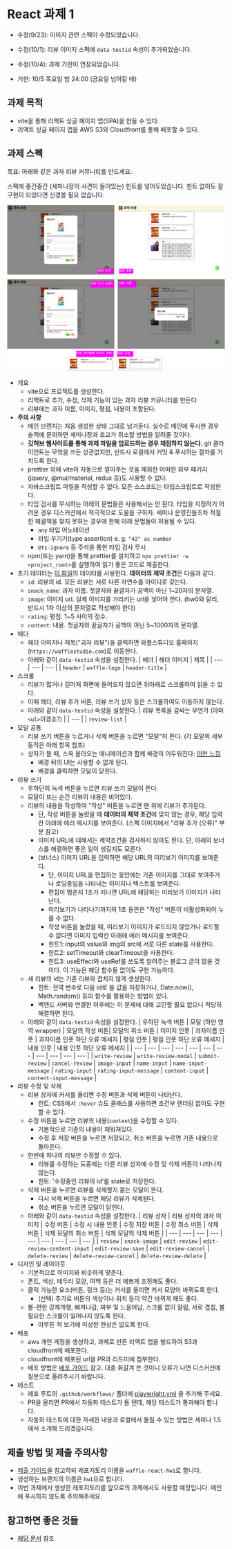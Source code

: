 # React 과제 1

- 수정(9/23): 이미지 관련 스펙이 수정되었습니다.
- 수정(10/1): 리뷰 이미지 스펙에 `data-testid` 속성이 추가되었습니다.
- 수정(10/4): 과제 기한이 연장되었습니다.
  
- 기한: 10/5 목요일 밤 24:00 (금요일 넘어갈 때)

## 과제 목적

- vite을 통해 리액트 싱글 페이지 앱(SPA)을 만들 수 있다.
- 리액트 싱글 페이지 앱을 AWS S3와 Cloudfront를 통해 배포할 수 있다.

## 과제 스펙

목표: 아래와 같은 과자 리뷰 커뮤니티를 만드세요.

스펙에 중간중간 (세미나장의 사견이 들어있는) 힌트를 넣어두었습니다.
힌트 없이도 잘 구현이 되었다면 신경쓸 필요 없습니다.

![](hw.png)

- 개요
  - vite으로 프로젝트를 생성한다.
  - 리액트로 추가, 수정, 삭제 기능이 있는 과자 리뷰 커뮤니티를 만든다.
  - 리뷰에는 과자 이름, 이미지, 평점, 내용이 포함된다.
- **주의 사항**
  - 메인 브랜치는 처음 생성한 상태 그대로 남겨둔다. 실수로 메인에 푸시한 경우 슬랙에 문의하면 세미나장과 조교가 취소할 방법을 알려줄 것이다.
  - **깃허브 웹사이트를 통해 과제 파일을 업로드하는 경우 채점하지 않는다.** git 클라이언트는 무엇을 쓰든 상관없지만, 반드시 로컬에서 커밋 & 푸시하는 절차를 거치도록 한다.
  - prettier 외에 vite이 자동으로 깔아주는 것을 제외한 어떠한 외부 패키지(jquery, @mui/material, redux 등)도 사용할 수 없다.
  - 자바스크립트 파일을 작성할 수 없다. 모든 소스코드는 타입스크립트로 작성한다.
  - 타입 검사를 무시하는 아래의 문법들은 사용해서는 안 된다. 타입을 지정하기 어려운 경우 디스커션에서 적극적으로 도움을 구하자. 세미나 운영진들조차 적절한 해결책을 찾지 못하는 경우에 한해 아래 문법들이 허용될 수 있다.
    - `any` 타입 어노테이션
    - 타입 우기기(type assertion) e. g. `"42" as number`
    - `@ts-ignore` 등 주석을 통한 타입 검사 무시
  - npm(또는 yarn)을 통해 prettier를 설치하고 `npx prettier -w <project_root>`를 실행하여 읽기 좋은 코드로 제출한다.
- 초기 데이터는 [이 파일](data.json)의 데이터를 사용한다. **데이터의 제약 조건**은 다음과 같다.
  - `id`: 리뷰의 id. 모든 리뷰는 서로 다른 자연수를 아이디로 갖는다.
  - `snack_name`: 과자 이름. 첫글자와 끝글자가 공백이 아닌 1~20자의 문자열.
  - `image`: 이미지 url. 실제 이미지를 가리키는 url을 넣어야 한다. (hw0와 달리, 반드시 1자 이상의 문자열로 작성해야 한다)
  - `rating`: 평점. 1~5 사이의 정수.
  - `content`: 내용. 첫글자와 끝글자가 공백이 아닌 5~1000자의 문자열.
- 헤더
  - 헤더 이미지나 제목("과자 리뷰")을 클릭하면 와플스튜디오 홈페이지(`https://wafflestudio.com`)로 이동한다.
  - 아래와 같이 `data-testid` 속성을 설정한다.
    | 헤더 | 헤더 이미지 | 제목 |
    | --- | --- | --- |
    | `header` | `waffle-logo` | `header-title` |
- 스크롤
  - 리뷰가 많거나 길어져 화면에 들어오지 않으면 위아래로 스크롤하여 읽을 수 있다.
  - 이때 헤더, 리뷰 추가 버튼, 리뷰 쓰기 상자 등은 스크롤하여도 이동하지 않는다.
  - 아래와 같이 `data-testid` 속성을 설정한다.
    | 리뷰 목록을 감싸는 무언가 (아마 `<ul>`이겠죠?) |
    | --- |
    | `review-list` |
- 모달 공통
  - 리뷰 쓰기 버튼을 누르거나 삭제 버튼을 누르면 "모달"이 뜬다. (각 모달의 세부 동작은 아래 항목 참조)
  - 상자가 뜰 때, 스윽 올라오는 애니메이션과 함께 배경이 어두워진다: [이런 느낌](https://getbootstrap.com/docs/4.0/components/modal/#vertically-centered)
    - 배경 뒤의 UI는 사용할 수 없게 된다.
    - 배경을 클릭하면 모달이 닫힌다.
- 리뷰 쓰기
  - 우하단의 녹색 버튼을 누르면 리뷰 쓰기 모달이 뜬다.
  - 모달이 뜨는 순간 리뷰의 내용은 비어있다.
  - 리뷰의 내용을 작성하여 "작성" 버튼을 누르면 맨 위에 리뷰가 추가된다.
    - 단, 작성 버튼을 눌렀을 때 **데이터의 제약 조건**에 맞지 않는 경우, 해당 입력칸 아래에 에러 메시지를 보여준다. (스펙 이미지에서 "리뷰 추가 (오류)" 부분 참고)
    - 이미지 URL에 대해서는 제약조건을 검사하지 않아도 된다. 단, 아래의 보너스를 해결하면 좋은 일이 생길지도 모른다.
    - (보너스) 이미지 URL을 입력하면 해당 URL의 미리보기 이미지를 보여준다.
      - 단, 이미지 URL을 편집하는 동안에는 기존 이미지를 그대로 보여주거나 로딩중임을 나타내는 이미지나 텍스트를 보여준다.
      - 편집이 멈춘지 1초가 지나면 URL에 해당하는 미리보기 이미지가 나타난다.
      - 미리보기가 나타나기까지의 1초 동안은 "작성" 버튼이 비활성화되어 누를 수 없다.
      - 작성 버튼을 눌렀을 때, 미리보기 이미지가 로드되지 않았거나 로드할 수 없다면 이미지 입력칸 아래에 에러 메시지를 보여준다.
      - 힌트1: input의 value와 img의 src에 서로 다른 state를 사용한다.
      - 힌트2: setTimeout와 clearTimeout을 사용한다.
      - 힌트3: useEffect와 useRef를 쓰도록 알려주는 블로그 글이 많을 것이다. 이 기능은 해당 함수들 없이도 구현 가능하다.
  - 새 리뷰의 id는 기존 리뷰와 겹치지 않게 생성한다.
    - 힌트: 전역 변수로 다음 id로 쓸 값을 저장하거나, Date.now(), Math.random() 등의 함수를 활용하는 방법이 있다.
    - 백엔드 서버와 연결한 이후에는 이 문제에 대해 고민할 필요 없으니 적당히 해결하면 된다.
  - 아래와 같이 `data-testid` 속성을 설정한다.
    | 우하단 녹색 버튼 | 모달 (하얀 영역 wrapper) | 모달의 작성 버튼| 모달의 취소 버튼 | 이미지 인풋 | 과자이름 인풋 | 과자이름 인풋 하단 오류 메세지 | 평점 인풋 | 평점 인풋 하단 오류 메세지 | 내용 인풋 | 내용 인풋 하단 오류 메세지 |
    | --- | --- | --- | --- | --- | --- | --- | --- | --- | --- | --- |
    | `write-review` | `write-review-modal` | `submit-review` | `cancel-review` | `image-input` | `name-input` | `name-input-message` | `rating-input` | `rating-input-message` | `content-input` | `content-input-message` |
- 리뷰 수정 및 삭제
  - 리뷰 상자에 커서를 올리면 수정 버튼과 삭제 버튼이 나타난다.
    - 힌트: CSS에서 `:hover` 슈도 클래스를 사용하면 조건부 렌더링 없이도 구현할 수 있다.
  - 수정 버튼을 누르면 리뷰의 내용(`content`)을 수정할 수 있다.
    - 기본적으로 기존의 내용이 채워져있다.
    - 수정 후 저장 버튼을 누르면 저장되고, 취소 버튼을 누르면 기존 내용으로 돌아온다.
  - 한번에 하나의 리뷰만 수정할 수 있다.
    - 리뷰를 수정하는 도중에는 다른 리뷰 상자에 수정 및 삭제 버튼이 나타나지 않는다.
    - 힌트: '수정중인 리뷰의 id'를 state로 저장한다.
  - 삭제 버튼을 누르면 리뷰를 삭제할지 묻는 모달이 뜬다.
    - 다시 삭제 버튼을 누르면 해당 리뷰가 삭제된다.
    - 취소 버튼을 누르면 모달이 닫힌다.
  - 아래와 같이 `data-testid` 속성을 설정한다.
    | 리뷰 상자 | 리뷰 상자의 과자 이미지 | 수정 버튼 | 수정 시 내용 인풋 | 수정 저장 버튼 | 수정 취소 버튼 | 삭제 버튼 | 삭제 모달의 취소 버튼 | 삭제 모달의 삭제 버튼 |
    | --- | --- | --- | --- | --- | --- | --- | --- | --- |
    | `review` | `snack-image` | `edit-review` | `edit-review-content-input` | `edit-review-save` | `edit-review-cancel` | `delete-review` | `delete-review-cancel` | `delete-review-delete` |
- 디자인 및 레이아웃
  - 기본적으로 이미지와 비슷하게 맞춘다.
  - 폰트, 색상, 테두리 모양, 여백 등은 더 예쁘게 조정해도 좋다.
  - 클릭 가능한 요소(버튼, 링크 등)는 커서를 올리면 커서 모양이 바뀌도록 한다.
    - (선택) 추가로 버튼의 색상이나 위치 등이 약간 바뀌게 해도 좋다.
  - 불-편한 강제개행, 삐져나감, 짜부 및 느을어남, 스크롤 없이 잘림, 서로 겹침, 불필요한 스크롤이 일어나지 않도록 한다.
    - 아무튼 척 보기에 이상한 현상은 없도록 한다.
- 배포
  - aws 개인 계정을 생성하고, 과제로 만든 리액트 앱을 빌드하여 S3과 cloudfront에 배포한다.
  - cloudfront에 배포된 url을 PR과 리드미에 첨부한다.
  - 배포 방법은 [배포 가이드](s3-guide.md) 참고. 대충 휘갈겨 쓴 것이니 오류가 나면 디스커션에 질문으로 올려주시기 바랍니다.
- 테스트
  - 레포 루트의 `.github/workflows/` 폴더에 [playwright.yml](./hw-test/playwright.yml) 을 추가해 주세요.
  - PR을 올리면 PR에서 자동화 테스트가 돌 텐데, 해당 테스트가 통과해야 합니다.
  - 자동화 테스트에 대한 자세한 내용과 로컬에서 돌릴 수 있는 방법은 세미나 1.5에서 소개해 드리겠습니다.

## 제출 방법 및 제출 주의사항

- [제출 가이드](../hw-guide.md)을 참고하되 레포지토리 이름을 `waffle-react-hw1`로 합니다.
- 생성하는 브랜치의 이름은 `hw1`으로 합니다.
- 이번 과제에서 생성한 레포지토리를 앞으로의 과제에서도 사용할 예정입니다. 메인에 푸시하지 않도록 주의해주세요.

## 참고하면 좋은 것들

- [해당 문서](../study-links.md) 참조
